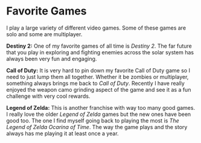 # Favorite Games

I play a large variety of different video games. Some of these games are solo and some are multiplayer. 

**Destiny 2:** 
One of my favorite games of all time is *Destiny 2*. The far future that you play in exploring and fighting enemies across the solar system has always been very fun 
and engaging.

**Call of Duty:** 
It is very hard to pin down my favorite Call of Duty game so I need to just lump them all together. Whether it be zombies or multiplayer, something always brings me back 
to *Call of Duty*. Recently I have really enjoyed the weapon camo grinding aspect of the game and see it as a fun challenge with very cool rewards. 

**Legend of Zelda:**
This is another franchise with way too many good games. I really love the older *Legend of Zelda* games but the new ones have been good too. The one I find myself going 
back to playing the most is *The Legend of Zelda Ocarina of Time*. The way the game plays and the story always has me playing it at least once a year. 